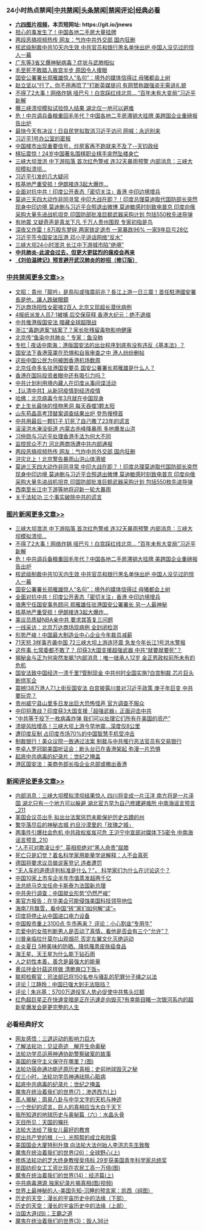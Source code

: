 <div id="tt">
<h3>24小时热点禁闻|<a href="#%E4%B8%AD%E5%85%B1%E7%A6%81%E9%97%BB%E6%9B%B4%E5%A4%9A%E6%96%87%E7%AB%A0">中共禁闻</a>|<a href="#%E5%9B%BE%E7%89%87%E6%96%B0%E9%97%BB%E6%9B%B4%E5%A4%9A%E6%96%87%E7%AB%A0">头条禁闻</a>|<a href="#%E6%96%B0%E9%97%BB%E8%AF%84%E8%AE%BA%E6%9B%B4%E5%A4%9A%E6%96%87%E7%AB%A0">禁闻评论|<a href="#%E5%BF%85%E7%9C%8B%E7%BB%8F%E5%85%B8%E5%A5%BD%E6%96%87">经典必看</a></h3>
<ul>
<li><b><a href="http://d1.bdrive.tk/64.mp4" target="_blank">六四图片视频</a>，本页短网址: https://git.io/jnews</b></li>
<li><a href="https://github.com/fqnews/bnews/blob/master/cbnews/20200703/1354912.md">担心的事发生了！中国各地二手房大量挂牌</a></li>
<li><a href="https://github.com/fqnews/bnews/blob/master/cbnews/20200703/1355059.md">两段恶搞视频热传 网友：气炸中共外交部 国内狂删</a></li>
<li><a href="https://github.com/fqnews/bnews/blob/master/topimagenews/20200703/1355122.md">核武级制裁中共10天内生效 中共官员和银行黑名单快出炉 中国人没见过的惊人一幕</a></li>
<li><a href="https://github.com/fqnews/bnews/blob/master/cbnews/20200703/1354914.md">广东等3省又爆神秘病毒？症状与武肺相似</a></li>
<li><a href="https://github.com/fqnews/bnews/blob/master/lifebaike/20200703/1354883.md">毛至死不敢踏入故宫半步 原因令人傻眼</a></li>
<li><a href="https://github.com/fqnews/bnews/blob/master/topimagenews/20200703/1355038.md">国安公署署长郑雁雄惊人“名句”：境外的媒体信得过 母猪都会上树</a></li>
<li><a href="https://github.com/fqnews/bnews/blob/master/cnnews/hknews/20200703/1355149.md">赵立坚以“行了，你不用再唸了”打断英媒提问 有网赞称跟强盗无需讲礼貌</a></li>
<li><a href="https://github.com/fqnews/bnews/blob/master/topimagenews/20200703/1355182.md">不得了2大事！网络炸锅 哑巴亏！白宫踩红线北京… “百年未有大变局”习近平新解</a></li>
<li><a href="https://github.com/fqnews/bnews/blob/master/cnnews/20200703/1355085.md">曝三峡溃坝模拟试验惊人结果 湖北仅一地可以避难</a></li>
<li><a href="https://github.com/fqnews/bnews/blob/master/topimagenews/20200703/1355135.md">危！中共调兵备粮重回毛年代？中国各地二手房滞销大挂牌 美跨国企业重磅报告出炉</a></li>
<li><a href="https://github.com/fqnews/bnews/blob/master/cbnews/20200703/1354861.md">最快今天有决议！日自民党拟取消习近平访问 网喊：永远别来</a></li>
<li><a href="https://github.com/fqnews/bnews/blob/master/bannedvideo/20200703/1355150.md">习近平1号办公室的密报</a></li>
<li><a href="https://github.com/fqnews/bnews/blob/master/bannedvideo/20200703/1355148.md">中国楼市出现重要信号，炒房客再不跑就来不及了--天钧政经</a></li>
<li><a href="https://github.com/fqnews/bnews/blob/master/cbnews/20200703/1354991.md">棋坛震惊！24岁中国著名围棋职业棋手突然坠楼身亡</a></li>
<li><a href="https://github.com/fqnews/bnews/blob/master/topimagenews/20200703/1355216.md">三峡大坝泄洪 中下游陷落 首次红色警戒 连32天暴雨预警 内部消息：三峡大坝模拟溃坝…</a></li>
<li><a href="https://github.com/fqnews/bnews/blob/master/headline/20200703/1354852.md">习近平引发的几大疑问</a></li>
<li><a href="https://github.com/fqnews/bnews/blob/master/topimagenews/20200703/1354936.md">核基地严重受损！伊朗接连3起大爆炸...</a></li>
<li><a href="https://github.com/fqnews/bnews/blob/master/topimagenews/20200703/1355032.md">全面对抗中共！印度公开表态「密切关注」香港 中印边境增兵</a></li>
<li><a href="https://github.com/fqnews/bnews/blob/master/comments/20200703/1355046.md">莫迪三天四大动作非同寻常 中印大战在即？！印度总理莫迪取代国防部长突然现身中印边境 莫迪删与习近平合照退出微博 莫迪敏感时刻致电普京 印度向俄采购大量先进战机坦克 印国防部批准巨额武器采购计划 包括550枚先进导弹</a></li>
<li><a href="https://github.com/fqnews/bnews/blob/master/headline/20200704/1355275.md">有地震 又疑奇声是真龙下凡 千万人贵州围观 专家初指是鸟</a></li>
<li><a href="https://github.com/fqnews/bnews/blob/master/finance/20200703/1354994.md">深夜又炸雷！8万股东梦碎 两家铁定退市 一家暴跌96% 一家9年巨亏28亿</a></li>
<li><a href="https://github.com/fqnews/bnews/blob/master/cbnews/20200703/1354913.md">习近平签令国安法压港 邓小平讲话网络“反水”</a></li>
<li><a href="https://github.com/fqnews/bnews/blob/master/cbnews/20200703/1354911.md">三峡大坝24小时泄洪 长江中下游城市陷“绝境”</a></li>
<li><b><a href="https://github.com/fqnews/bnews/blob/master/comments/20200211/1275071.md" target="_blank">中共肺炎-此波会过去，但更大更猛烈的瘟疫会再来</a></b></li>
<li><b><a href="https://github.com/fqnews/bnews/blob/master/comments/20200207/1272816.md" target="_blank">《刘伯温碑记》预言避开武汉肺炎的妙招（修订版）</a></b></li>
</ul>
</div>

<div class="catlist">
<h3><a href="https://github.com/fqnews/bnews/blob/master/cbnews/" target="_blank">中共禁闻</a><span><a href="https://github.com/fqnews/bnews/blob/master/cbnews/" target="_blank" rel="nofollow">更多文章>></a></span></h3>
<ul>
<li><a href="https://github.com/fqnews/bnews/blob/master/cbnews/20200704/1355379.md" target="_blank">文昭：貴州「龍吟」是鳥叫或強震前兆？長江上游一日三震！首任駐港國安署長是他，讓人跌破眼鏡</a></li>
<li><a href="https://github.com/fqnews/bnews/blob/master/cbnews/20200704/1355349.md" target="_blank">万达商场阳性女密接2百人 北京又现超长潜伏病例</a></li>
<li><a href="https://github.com/fqnews/bnews/blob/master/cbnews/20200704/1355342.md" target="_blank">4报纸派发人员7·1被捕 后交保获释 香港大纪元：绝不退缩</a></li>
<li><a href="https://github.com/fqnews/bnews/blob/master/cbnews/20200704/1355331.md" target="_blank">中共推港版国安法 暗藏全球超限战</a></li>
<li><a href="https://github.com/fqnews/bnews/blob/master/cbnews/20200704/1355330.md" target="_blank">浙江“毒跑道案”结案了？家长批残留毒物影响健康</a></li>
<li><a href="https://github.com/fqnews/bnews/blob/master/cbnews/20200704/1355317.md" target="_blank">北京传“鱼染中共肺炎 ” 专家：鱼没肺</a></li>
<li><a href="https://github.com/fqnews/bnews/blob/master/cbnews/20200704/1355307.md" target="_blank">专栏 | 夜话中南海：港版国安法的出台程序到底有没有违反《基本法》？</a></li>
<li><a href="https://github.com/fqnews/bnews/blob/master/cbnews/20200703/1355252.md" target="_blank">国安法下香港笼罩在恐惧和自我审查之中 港人纷纷删帖</a></li>
<li><a href="https://github.com/fqnews/bnews/blob/master/cbnews/20200703/1355238.md" target="_blank">这些中国公民为何被困香港机场数周</a></li>
<li><a href="https://github.com/fqnews/bnews/blob/master/cbnews/20200703/1355237.md" target="_blank">北京任命多名驻港国安要员 国安公署署长郑雁雄是什么人？</a></li>
<li><a href="https://github.com/fqnews/bnews/blob/master/cbnews/20200703/1355189.md" target="_blank">香港在国际投资者眼中还有吸引力吗？</a></li>
<li><a href="https://github.com/fqnews/bnews/blob/master/cbnews/20200703/1355129.md" target="_blank">中共计划利用境内藏人在印度从事间谍活动</a></li>
<li><a href="https://github.com/fqnews/bnews/blob/master/cbnews/20200703/1355067.md" target="_blank">【认清中共】从新冠疫情到经济疫情</a></li>
<li><a href="https://github.com/fqnews/bnews/blob/master/cbnews/20200703/1355123.md" target="_blank">哈佛：北京病毒今年3月就在中国现身</a></li>
<li><a href="https://github.com/fqnews/bnews/blob/master/cbnews/20200703/1355098.md" target="_blank">史上生长最快的怪物黑洞 每天吞噬1颗太阳</a></li>
<li><a href="https://github.com/fqnews/bnews/blob/master/cbnews/20200703/1355103.md" target="_blank">山东苟晶高考顶替案调查结果出炉 登热搜榜首</a></li>
<li><a href="https://github.com/fqnews/bnews/blob/master/cbnews/20200703/1355096.md" target="_blank">中共用最后一颗钉子 钉死了自己撒了23年的谎言</a></li>
<li><a href="https://github.com/fqnews/bnews/blob/master/cbnews/20200703/1355084.md" target="_blank">滚滚洪水淹没街道 内蒙古赤峰降暴雨 多地爆发山洪</a></li>
<li><a href="https://github.com/fqnews/bnews/blob/master/cbnews/20200703/1355074.md" target="_blank">习仲勋与习近平处理香港手法为何大不同</a></li>
<li><a href="https://github.com/fqnews/bnews/blob/master/cbnews/20200703/1355061.md" target="_blank">监控民众不力 河北两商场遭中共内部通报</a></li>
<li><a href="https://github.com/fqnews/bnews/blob/master/cbnews/20200703/1355059.md" target="_blank">两段恶搞视频热传 网友：气炸中共外交部 国内狂删</a></li>
<li><a href="https://github.com/fqnews/bnews/blob/master/cbnews/20200703/1355050.md" target="_blank">洪灾北上！北京警告暴雨山洪山体滑坡</a></li>
<li><a href="https://github.com/fqnews/bnews/blob/master/comments/20200703/1355046.md" target="_blank">莫迪三天四大动作非同寻常 中印大战在即？！印度总理莫迪取代国防部长突然现身中印边境 莫迪删与习近平合照退出微博 莫迪敏感时刻致电普京 印度向俄采购大量先进战机坦克 印国防部批准巨额武器采购计划 包括550枚先进导弹</a></li>
<li><a href="https://github.com/fqnews/bnews/blob/master/cbnews/20200703/1355045.md" target="_blank">西南至长江中下游等地将迎新一轮大暴雨</a></li>
<li><a href="https://github.com/fqnews/bnews/blob/master/cbnews/20200703/1354907.md" target="_blank">关于法轮功 三个事实破除中共的谎言</a></li>

</ul>
</div>
<div class="catlist">
<h3><a href="https://github.com/fqnews/bnews/blob/master/topimagenews/" target="_blank">图片新闻</a><span><a href="https://github.com/fqnews/bnews/blob/master/topimagenews/" target="_blank" rel="nofollow">更多文章>></a></span></h3>
<ul>
<li><a href="https://github.com/fqnews/bnews/blob/master/topimagenews/20200703/1355216.md" target="_blank">三峡大坝泄洪 中下游陷落 首次红色警戒 连32天暴雨预警 内部消息：三峡大坝模拟溃坝…</a></li>
<li><a href="https://github.com/fqnews/bnews/blob/master/topimagenews/20200703/1355182.md" target="_blank">不得了2大事！网络炸锅 哑巴亏！白宫踩红线北京… “百年未有大变局”习近平新解</a></li>
<li><a href="https://github.com/fqnews/bnews/blob/master/topimagenews/20200703/1355135.md" target="_blank">危！中共调兵备粮重回毛年代？中国各地二手房滞销大挂牌 美跨国企业重磅报告出炉</a></li>
<li><a href="https://github.com/fqnews/bnews/blob/master/topimagenews/20200703/1355122.md" target="_blank">核武级制裁中共10天内生效 中共官员和银行黑名单快出炉 中国人没见过的惊人一幕</a></li>
<li><a href="https://github.com/fqnews/bnews/blob/master/topimagenews/20200703/1355038.md" target="_blank">国安公署署长郑雁雄惊人“名句”：境外的媒体信得过 母猪都会上树</a></li>
<li><a href="https://github.com/fqnews/bnews/blob/master/topimagenews/20200703/1355032.md" target="_blank">全面对抗中共！印度公开表态「密切关注」香港 中印边境增兵</a></li>
<li><a href="https://github.com/fqnews/bnews/blob/master/topimagenews/20200703/1355024.md" target="_blank">骆惠宁任国安事务顾问 郑雁雄任驻港国安公署署长 另一人最神秘</a></li>
<li><a href="https://github.com/fqnews/bnews/blob/master/topimagenews/20200703/1354936.md" target="_blank">核基地严重受损！伊朗接连3起大爆炸&#8230;</a></li>
<li><a href="https://github.com/fqnews/bnews/blob/master/topimagenews/20200703/1354787.md" target="_blank">美议员质疑NBA亲中共 要求其答复三问题</a></li>
<li><a href="https://github.com/fqnews/bnews/blob/master/topimagenews/20200703/1354786.md" target="_blank">一线采访：北京万达商场现病例 全封闭检测</a></li>
<li><a href="https://github.com/fqnews/bnews/blob/master/topimagenews/20200703/1354726.md" target="_blank">形势严峻！中国最大制造业中心企业今年裁员减薪</a></li>
<li><a href="https://github.com/fqnews/bnews/blob/master/topimagenews/20200702/1354699.md" target="_blank">71天怒 3样事齐袭中国 72三峡大坝上游连环震 急发今年长江1号洪水警报</a></li>
<li><a href="https://github.com/fqnews/bnews/blob/master/topimagenews/20200702/1354674.md" target="_blank">这件事 七常委都不敢了？ 印获3大国支援超强武器 中共“就要就要死”？</a></li>
<li><a href="https://github.com/fqnews/bnews/blob/master/topimagenews/20200702/1354625.md" target="_blank">揭秘金与正为何突然发飙?内部消息：唯一继承人12岁 金正恩政权前所未有的危机</a></li>
<li><a href="https://github.com/fqnews/bnews/blob/master/topimagenews/20200702/1354616.md" target="_blank">国安法致中国经济一溃千里?管制现金 中共何时全国实施?白宫制裁 芯片巨头断供军企</a></li>
<li><a href="https://github.com/fqnews/bnews/blob/master/topimagenews/20200702/1354583.md" target="_blank">震撼!38万港人7.1上街反国安法 白宫披露川普对习近平政策 庚子年巨变 中共要玩完？</a></li>
<li><a href="https://github.com/fqnews/bnews/blob/master/topimagenews/20200702/1354505.md" target="_blank">贵州威宁县山里多日发出巨大恐怖怪声 官方调查不服众</a></li>
<li><a href="https://github.com/fqnews/bnews/blob/master/topimagenews/20200702/1354462.md" target="_blank">中印将激战？印度获3大国支援「超强武器」正面迎击中共</a></li>
<li><a href="https://github.com/fqnews/bnews/blob/master/topimagenews/20200702/1354440.md" target="_blank">“中共等于投下一枚病毒炸弹 我们可以处理它们所有在美国的资产”</a></li>
<li><a href="https://github.com/fqnews/bnews/blob/master/topimagenews/20200702/1354439.md" target="_blank">溃堤风险增高！三峡大坝上游今早地震…深度仅8公里</a></li>
<li><a href="https://github.com/fqnews/bnews/blob/master/topimagenews/20200702/1354438.md" target="_blank">遭印度反制 占印度市场70%的中国智慧手机受冲击</a></li>
<li><a href="https://github.com/fqnews/bnews/blob/master/topimagenews/20200702/1354395.md" target="_blank">制裁银行！美众议院一致通过法案 制裁与中共推行恶法官员有交易银行</a></li>
<li><a href="https://github.com/fqnews/bnews/blob/master/topimagenews/20200702/1354365.md" target="_blank">李卓人罗冠聪美国听证会：断头台已在香港架起 弥漫一片恐惧</a></li>
<li><a href="https://github.com/fqnews/bnews/blob/master/comments/20200702/1354076.md" target="_blank">起底中共病毒的纪录片：世纪之掩盖</a></li>
<li><a href="https://github.com/fqnews/bnews/blob/master/topimagenews/20200702/1354227.md" target="_blank">港区国安法：美商务部长指企业总部或撤出香港</a></li>

</ul>
</div>
<div class="catlist">
<h3><a href="https://github.com/fqnews/bnews/blob/master/comments/" target="_blank">新闻评论</a><span><a href="https://github.com/fqnews/bnews/blob/master/comments/" target="_blank" rel="nofollow">更多文章>></a></span></h3>
<ul>
<li><a href="https://github.com/fqnews/bnews/blob/master/comments/20200704/1355382.md" target="_blank">内部消息：三峡大坝模拟溃坝结果惊人 四川将变成一片汪洋 南方将是一片泽国 湖北只有一个地方可以躲避 湖北官方早为自己修建避难所 中南海谣言预言_211</a></li>
<li><a href="https://github.com/fqnews/bnews/blob/master/comments/20200704/1355381.md" target="_blank">美国会议员出手 拟出台法案惩罚未能保护历史古蹟的州</a></li>
<li><a href="https://github.com/fqnews/bnews/blob/master/comments/20200704/1355380.md" target="_blank">繁华落尽后的神秘古城 约旦沙漠里的「玫瑰之城」</a></li>
<li><a href="https://github.com/fqnews/bnews/blob/master/comments/20200704/1355378.md" target="_blank">两事件引爆社会危机 中共政权岌岌可危 王沪宁中宣部对媒体下5密令 中南海谣言预言_210</a></li>
<li><a href="https://github.com/fqnews/bnews/blob/master/comments/20200704/1355376.md" target="_blank">“人不可对欺凌让步“  英相拒绝对“黑人命贵”屈膝</a></li>
<li><a href="https://github.com/fqnews/bnews/blob/master/comments/20200704/1355375.md" target="_blank">死亡只是幻觉？着名科学家用能量学说解释：人不会真死</a></li>
<li><a href="https://github.com/fqnews/bnews/blob/master/comments/20200704/1355363.md" target="_blank">德国将要求议员做说客登记 违者遭罚</a></li>
<li><a href="https://github.com/fqnews/bnews/blob/master/comments/20200704/1355351.md" target="_blank">“无人车的道德评判标准是什么？”， 科学家们为什么在讨论这个？</a></li>
<li><a href="https://github.com/fqnews/bnews/blob/master/comments/20200704/1355336.md" target="_blank">中国10家上市车企半年市值蒸发超两千亿</a></li>
<li><a href="https://github.com/fqnews/bnews/blob/master/comments/20200704/1355335.md" target="_blank">法总统马克龙任命卡斯泰为法国新总理</a></li>
<li><a href="https://github.com/fqnews/bnews/blob/master/comments/20200704/1355328.md" target="_blank">中共央行调查：中国就业形势“仍然严峻”</a></li>
<li><a href="https://github.com/fqnews/bnews/blob/master/comments/20200704/1355327.md" target="_blank">美官方报告：在华美企可能侵蚀美国科技领导地位</a></li>
<li><a href="https://github.com/fqnews/bnews/blob/master/comments/20200704/1355320.md" target="_blank">海南7月飘雪，看中国“砖”家们如何解“读”~</a></li>
<li><a href="https://github.com/fqnews/bnews/blob/master/comments/20200704/1355315.md" target="_blank">印度将停止从中国进口电力设备</a></li>
<li><a href="https://github.com/fqnews/bnews/blob/master/comments/20200704/1355305.md" target="_blank">中国股市重上3100点 牛市再来？ 评论：小心割韭“专用牛”</a></li>
<li><a href="https://github.com/fqnews/bnews/blob/master/comments/20200704/1355303.md" target="_blank">恋爱中的女孩判断男人是否动了真情，看他是否会有三个“允许”？</a></li>
<li><a href="https://github.com/fqnews/bnews/blob/master/comments/20200704/1355300.md" target="_blank">川普亲临拉什莫尔山观烟花 否定左翼文化灭绝运动</a></li>
<li><a href="https://github.com/fqnews/bnews/blob/master/comments/20200704/1355298.md" target="_blank">炎炎夏日  5种美味的防晒、降低罹患皮肤癌食品</a></li>
<li><a href="https://github.com/fqnews/bnews/blob/master/comments/20200704/1355297.md" target="_blank">海王星、天王星为什么能下钻石雨</a></li>
<li><a href="https://github.com/fqnews/bnews/blob/master/comments/20200704/1355296.md" target="_blank">人之初性本善，善念是最强大的能量</a></li>
<li><a href="https://github.com/fqnews/bnews/blob/master/comments/20200704/1355295.md" target="_blank">黄瓜拌金针菇这样做 清脆爽口下饭~</a></li>
<li><a href="https://github.com/fqnews/bnews/blob/master/comments/20200704/1355284.md" target="_blank">联邦检察官：司法部已将150名参与骚乱的犯罪分子绳之以法</a></li>
<li><a href="https://github.com/fqnews/bnews/blob/master/comments/20200704/1355271.md" target="_blank">评论 | 江静玲：中国已强大到无法阻挡？</a></li>
<li><a href="https://github.com/fqnews/bnews/blob/master/comments/20200704/1355270.md" target="_blank">评论 | 朱兆基：5700万退役军人势必促使中共焦头烂额</a></li>
<li><a href="https://github.com/fqnews/bnews/blob/master/comments/20200703/1355259.md" target="_blank">红色超巨星正在快速变暗是正在迅速走向毁灭?有幸能目睹一次银河系内的超新星爆发会是更完整的人生</a></li>

</ul>
</div>

<div class="catlist">
<h3>必看经典好文</h3>
<ul>
<li><a href="https://github.com/fqnews/bnews/blob/master/cbnews/20200126/1265515.md" target="_blank">网友感悟：三退运动的影响力巨大</a></li>
<li><a href="https://github.com/fqnews/bnews/blob/master/comments/20200307/1289968.md" target="_blank">了解法轮功：见证奇迹　解开生命奥秘</a></li>
<li><a href="https://github.com/fqnews/bnews/blob/master/cbnews/20170626/780479.md" target="_blank">法轮功学员运用神通协助警察破案的故事</a></li>
<li><a href="https://github.com/fqnews/bnews/blob/master/lifebaike/20200520/1331379.md" target="_blank">美国的保守主义保守在哪里？(图)</a></li>
<li><a href="https://github.com/fqnews/bnews/blob/master/tculture/20121025/73069.md" target="_blank">法轮功宿命通功能还原历史真相：史前地球毁灭之秘</a></li>
<li><a href="https://github.com/fqnews/bnews/blob/master/health/20170626/780270.md" target="_blank">仅三小时，法轮功学员神通祛除心脏病</a></li>
<li><a href="https://github.com/fqnews/bnews/blob/master/comments/20200702/1354076.md" target="_blank">起底中共病毒的纪录片：世纪之掩盖</a></li>
<li><a href="https://github.com/fqnews/bnews/blob/master/topimagenews/20180527/948369.md" target="_blank">魔鬼在统治着我们的世界(7)：渗透西方(上)</a></li>
<li><a href="https://github.com/fqnews/bnews/blob/master/aomi/history/20170924/831575.md" target="_blank">高人揭秘：周易八卦与中华文字的天机与神迹</a></li>
<li><a href="https://github.com/fqnews/bnews/blob/master/comments/20200621/1348067.md" target="_blank">一个世纪的谎言，巨人的真相应当大白于天下</a></li>
<li><a href="https://github.com/fqnews/bnews/blob/master/cbnews/20171115/856086.md" target="_blank">我所知道的地球历史与奥秘篇（六）：水晶头骨</a></li>
<li><a href="https://github.com/fqnews/bnews/blob/master/tculture/20180919/1000196.md" target="_blank">天目所见：天国的嘱托</a></li>
<li><a href="https://github.com/fqnews/bnews/blob/master/cbnews/20200516/1329218.md" target="_blank">法轮大法给了我女儿最好的教育</a></li>
<li><a href="https://github.com/fqnews/bnews/blob/master/comments/20200629/1352460.md" target="_blank">挖出共产党的根（一）光照帮的成立和败露</a></li>
<li><a href="https://github.com/fqnews/bnews/blob/master/comments/20200516/1329276.md" target="_blank">美国国会大厦特别升旗 向法轮大法创始人李洪志先生致敬</a></li>
<li><a href="https://github.com/fqnews/bnews/blob/master/comments/20181210/1044798.md" target="_blank">魔鬼在统治着我们的世界(26)：全球野心(上)</a></li>
<li><a href="https://github.com/fqnews/bnews/blob/master/comments/20190517/1129285.md" target="_blank">修炼法轮功的芝大终身教授吴伟标 29岁获美国青年科学家总统奖</a></li>
<li><a href="https://github.com/fqnews/bnews/blob/master/lifebaike/20200515/1328783.md" target="_blank">民国纺织女工工资比现在农民工高一万倍(图)</a></li>
<li><a href="https://github.com/fqnews/bnews/blob/master/topimagenews/20180605/953415.md" target="_blank">魔鬼在统治着我们的世界(14)：经济篇(上)</a></li>
<li><a href="https://github.com/fqnews/bnews/blob/master/ccpdope/20200412/1311165.md" target="_blank">中共病毒溯源 独家纪录片揭真相(图/视频)</a></li>
<li><a href="https://github.com/fqnews/bnews/blob/master/comments/20200605/783244.md" target="_blank">世界上最神秘的人-美国先知-沉睡的预言家：凯西（组图）</a></li>
<li><a href="https://github.com/fqnews/bnews/blob/master/tculture/20121025/73066.md" target="_blank">历史的天空：漫长的宇宙历史中的法缘（下部）</a></li>
<li><a href="https://github.com/fqnews/bnews/blob/master/tculture/20121025/73065.md" target="_blank">历史的天空：漫长的宇宙历史中的法缘（上部）</a></li>
<li><a href="https://github.com/fqnews/bnews/blob/master/cbnews/20180310/912637.md" target="_blank">治国大道(四)：王霸之道</a></li>
<li><a href="https://github.com/fqnews/bnews/blob/master/topimagenews/20180521/945342.md" target="_blank">魔鬼在统治着我们的世界(3)：毁人36计</a></li>

</ul>
</div>